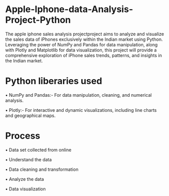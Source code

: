 # Apple-Iphone-data-Analysis-Project-Python

The apple iphone sales analysis projectproject aims to analyze and visualize the sales data of iPhones exclusively within the Indian market using Python. Leveraging the power of NumPy and Pandas for data manipulation, along with Plotly and Matplotlib for data visualization, this project will provide a comprehensive exploration of iPhone sales trends, patterns, and insights in the Indian market.

# Python liberaries used

•	NumPy and Pandas:- For data manipulation, cleaning, and numerical analysis.

•	Plotly:- For interactive and dynamic visualizations, including line charts and geographical maps.


# Process

•	Data set collected from online

•	Understand the data

•	Data cleaning and transformation

•	Analyze the data

•	Data visualization









